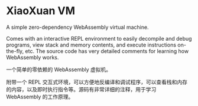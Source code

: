 # XiaoXuan VM

A simple zero-dependency WebAssembly virtual machine.

Comes with an interactive REPL environment to easily decompile and debug programs, view stack and memory contents, and execute instructions on-the-fly, etc. The source code has very detailed comments for learning how WebAssembly works.

一个简单的零依赖的 WebAssembly 虚拟机。

附带一个 REPL 交互式环境，可以方便地反编译和调试程序，可以查看栈和内存的内容，以及即时执行指令等。源码有非常详细的注释，用于学习 WebAssembly 的工作原理。
